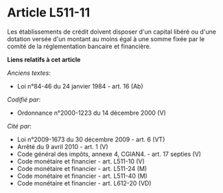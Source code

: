 # Article L511-11

Les établissements de crédit doivent disposer d'un capital libéré ou d'une dotation versée d'un montant au moins égal à une
somme fixée par le comité de la réglementation bancaire et financière.

**Liens relatifs à cet article**

_Anciens textes_:

  - Loi n°84-46 du 24 janvier 1984 - art. 16 (Ab)

_Codifié par_:

  - Ordonnance n°2000-1223 du 14 décembre 2000 (V)

_Cité par_:

  - Loi n°2009-1673 du 30 décembre 2009 - art. 6 (VT)
  - Arrêté du 9 avril 2010 - art. 1 (V)
  - Code général des impôts, annexe 4, CGIAN4. - art. 17 septies (V)
  - Code monétaire et financier - art. L511-10 (V)
  - Code monétaire et financier - art. L511-24 (M)
  - Code monétaire et financier - art. L511-40 (M)
  - Code monétaire et financier - art. L612-20 (VD)
